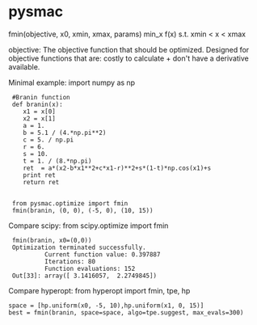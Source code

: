 pysmac
======

fmin(objective, x0, xmin, xmax, params)
    min_x f(x) s.t. xmin < x < xmax

objective: The objective function that should be optimized.
           Designed for objective functions that are:
           costly to calculate + don't have a  derivative available. 

Minimal example:
     import numpy as np

     #Branin function
     def branin(x):
        x1 = x[0]
        x2 = x[1]
        a = 1.
        b = 5.1 / (4.*np.pi**2)
        c = 5. / np.pi
        r = 6.
        s = 10.
        t = 1. / (8.*np.pi)
        ret  = a*(x2-b*x1**2+c*x1-r)**2+s*(1-t)*np.cos(x1)+s
        print ret
        return ret


     from pysmac.optimize import fmin
     fmin(branin, (0, 0), (-5, 0), (10, 15))

 Compare scipy:
     from scipy.optimize import fmin

     fmin(branin, x0=(0,0))
     Optimization terminated successfully.
              Current function value: 0.397887
              Iterations: 80
              Function evaluations: 152
     Out[33]: array([ 3.1416057,  2.2749845])

 Compare hyperopt:
    from hyperopt import fmin, tpe, hp

    space = [hp.uniform(x0, -5, 10),hp.uniform(x1, 0, 15)]
    best = fmin(branin, space=space, algo=tpe.suggest, max_evals=300)

